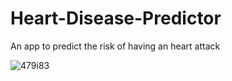 # Heart-Disease-Predictor
An app to predict the risk of having an heart attack


![479i83](https://user-images.githubusercontent.com/59619895/86520621-92382d80-be14-11ea-84aa-199f7d3d3a28.gif)

